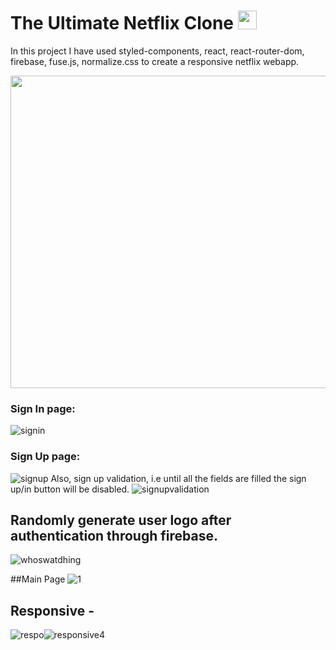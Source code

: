 
 # The Ultimate Netflix Clone <img src="https://user-images.githubusercontent.com/76589507/113987811-70207f80-986c-11eb-804e-df35d501f0f6.png" width="30px" height="30px" alt="netflixLogo" />

In this project I have used styled-components, react, react-router-dom, firebase, fuse.js, normalize.css to create a responsive netflix webapp.  

<img src="https://github.com/satish-rajnale/netflix/blob/master/public/netflix.gif" width="1000px" height="500px" />

### Sign In page:
![signin](https://user-images.githubusercontent.com/76589507/113990097-c0004600-986e-11eb-984f-5033247d8a42.PNG)

### Sign Up page:
![signup](https://user-images.githubusercontent.com/76589507/113990160-cee6f880-986e-11eb-8426-207f4dfc99c7.PNG)
Also, sign up validation, i.e until all the fields are filled the sign up/in button will be disabled.
![signupvalidation](https://user-images.githubusercontent.com/76589507/113990419-11a8d080-986f-11eb-9675-6762087045ed.PNG)

## Randomly generate user logo after authentication through firebase.
![whoswatdhing](https://user-images.githubusercontent.com/76589507/113990553-356c1680-986f-11eb-8665-90c4b135a6b0.PNG)

##Main Page
![1](https://user-images.githubusercontent.com/76589507/113991107-c5aa5b80-986f-11eb-828c-dea55e7bec59.PNG)
## Responsive -
![respo](https://user-images.githubusercontent.com/76589507/113991899-8c262000-9870-11eb-9db0-692ea8751a1c.PNG)![responsive4](https://user-images.githubusercontent.com/76589507/113991989-a19b4a00-9870-11eb-97aa-a2864904ae2c.PNG)




